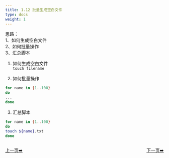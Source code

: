 ```yaml
---
title: 1.12 批量生成空白文件                  
type: docs
weight: 1
---
```


思路：  
1、如何生成空白文件   
2、如何批量操作   
3、汇总脚本   

1) 如何生成空白文件    
`touch filename`   

2) 如何批量操作   
```bash
for name in {1..100}
do
...
done
```    

3) 汇总脚本   
```bash
for name in {1..100}
do
touch ${name}.txt
done   
```   

<div style="display: flex;justify-content: space-between;align-items: center;">
<p><a href="https://books.linuxwt.com/linuxwtsbc/ChapterOne/shell8">上一页➡️</a></p>
<p><a href="https://books.linuxwt.com/linuxwtsbc/ChapterOne/shell10">下一页➡️</a></p>
</div>